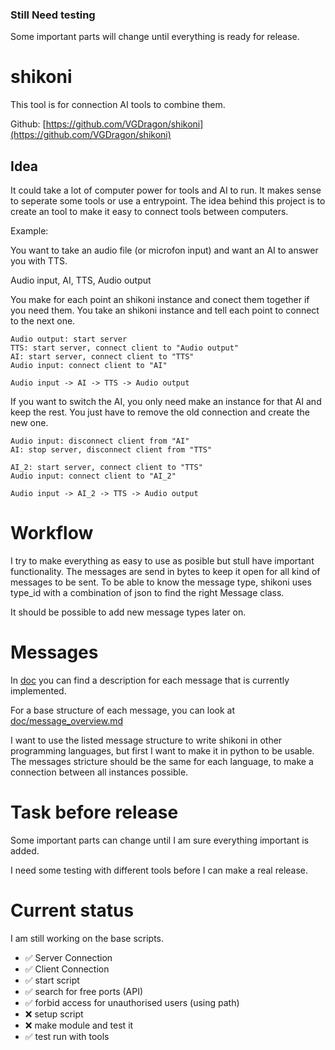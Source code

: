 ### Still Need testing
Some important parts will change until everything is ready for release.

# shikoni

This tool is for connection AI tools to combine them.

Github: [https://github.com/VGDragon/shikoni](https://github.com/VGDragon/shikoni)

## Idea
It could take a lot of computer power for tools and AI to run. It makes sense to seperate some tools or use a entrypoint.
The idea behind this project is to create an tool to make it easy to connect tools between computers.

Example:

You want to take an audio file (or microfon input) and want an AI to answer you with TTS.

Audio input, AI, TTS, Audio output


You make for each point an shikoni instance and conect them together if you need them. You take an shikoni instance and tell each point to connect to the next one.

```
Audio output: start server
TTS: start server, connect client to "Audio output"
AI: start server, connect client to "TTS"
Audio input: connect client to "AI"

Audio input -> AI -> TTS -> Audio output
```
If you want to switch the AI, you only need make an instance for that AI and keep the rest. You just have to remove the old connection and create the new one.

```
Audio input: disconnect client from "AI"
AI: stop server, disconnect client from "TTS"

AI_2: start server, connect client to "TTS"
Audio input: connect client to "AI_2"

Audio input -> AI_2 -> TTS -> Audio output
```

# Workflow
I try to make everything as easy to use as posible but stull have important functionality. 
The messages are send in bytes to keep it open for all kind of messages to be sent. 
To be able to know the message type, shikoni uses type_id with a combination of json to find the right Message class.

It should be possible to add new message types later on.

# Messages
In [doc](https://github.com/VGDragon/shikoni/blob/main/doc) you can find a description 
for each message that is currently implemented. 

For a base structure of each message, you can look at
[doc/message_overview.md](https://github.com/VGDragon/shikoni/blob/main/doc/message_overview.md)

I want to use the listed message structure to write shikoni in other programming languages, but first I want
to make it in python to be usable. The messages stricture should be the same for each language, to make a 
connection between all instances possible.

# Task before release
Some important parts can change until I am sure everything important is added.

I need some testing with different tools before I can make a real release.

# Current status
I am still working on the base scripts. 
- ✅ Server Connection
- ✅ Client Connection
- ✅ start script
- ✅ search for free ports (API)
- ✅ forbid access for unauthorised users (using path)
- ❌ setup script
- ❌ make module and test it
- ✅ test run with tools
